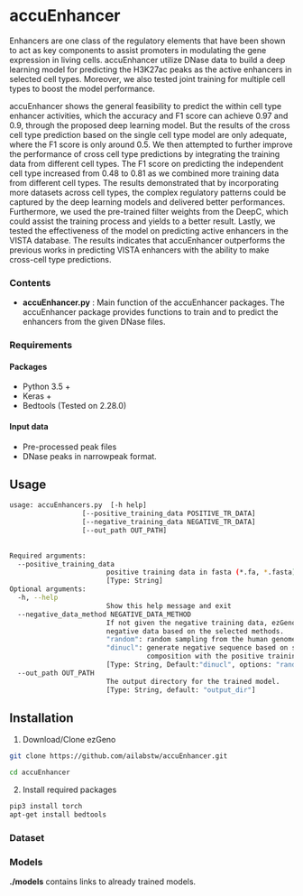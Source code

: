 # accuEnhancer
Enhancers are one class of the regulatory elements that have been shown to act as key components to assist promoters in modulating the gene expression in living cells. accuEnhancer utilize DNase data to build a deep learning model for predicting the H3K27ac peaks as the active enhancers in selected cell types. Moreover, we also tested joint training for multiple cell types to boost the model performance. 

accuEnhancer shows the general feasibility to predict the within cell type enhancer activities, which the accuracy and F1 score can achieve 0.97 and 0.9, through the proposed deep learning model. But the results of the cross cell type prediction based on the single cell type model are only adequate, where the F1 score is only around 0.5. We then attempted to further improve the performance of cross cell type predictions by integrating the training data from different cell types. The F1 score on predicting the independent cell type increased from 0.48 to 0.81 as we combined more training data from different cell types. The results demonstrated that by incorporating more datasets across cell types, the complex regulatory patterns could be captured by the deep learning models and delivered better performances. 
Furthermore, we used the pre-trained filter weights from the DeepC, which could assist the training process and yields to a better result. Lastly, we tested the effectiveness of the model on predicting active enhancers in the VISTA database. The results indicates that accuEnhancer outperforms the previous works in predicting VISTA enhancers with the ability to make cross-cell type predictions.


### Contents

* **accuEnhancer.py** : Main function of the accuEnhancer packages. 
                        The accuEnhancer package provides functions to train and to predict the enhancers from the given DNase files.

### Requirements
#### Packages
* Python 3.5 +
* Keras +
* Bedtools (Tested on 2.28.0)
#### Input data
* Pre-processed peak files
* DNase peaks in narrowpeak format.

## Usage
```bash
usage: accuEnhancers.py  [-h help] 
                  [--positive_training_data POSITIVE_TR_DATA] 
                  [--negative_training_data NEGATIVE_TR_DATA]
                  [--out_path OUT_PATH]
                  
                  
Required arguments:
  --positive_training_data    
                        positive training data in fasta (*.fa, *.fasta) format. 
                        [Type: String]  
Optional arguments:
  -h, --help            
                        Show this help message and exit
  --negative_data_method NEGATIVE_DATA_METHOD  
                        If not given the negative training data, ezGeno will generate 
                        negative data based on the selected methods.
                        "random": random sampling from the human genome.
                        "dinucl": generate negative sequence based on same dinucleotide
                                  composition with the positive training data.
                        [Type: String, Default:"dinucl", options: "random, dinucl"]
  --out_path OUT_PATH   
                        The output directory for the trained model. 
                        [Type: String, default: "output_dir"]
```


## Installation
1) Download/Clone ezGeno
```bash
git clone https://github.com/ailabstw/accuEnhancer.git

cd accuEnhancer
```

2) Install required packages
```bash
pip3 install torch
apt-get install bedtools
```

### Dataset


### Models
**./models** contains links to already trained models.
